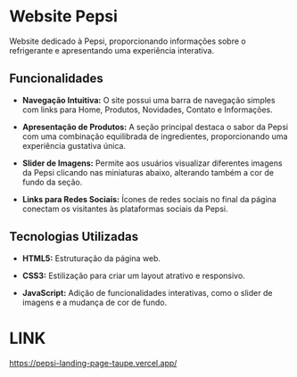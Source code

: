 # Website Pepsi

Website dedicado à Pepsi, proporcionando informações sobre o refrigerante e apresentando uma experiência interativa.

## Funcionalidades

- **Navegação Intuitiva:** O site possui uma barra de navegação simples com links para Home, Produtos, Novidades, Contato e Informações.

- **Apresentação de Produtos:** A seção principal destaca o sabor da Pepsi com uma combinação equilibrada de ingredientes, proporcionando uma experiência gustativa única.

- **Slider de Imagens:** Permite aos usuários visualizar diferentes imagens da Pepsi clicando nas miniaturas abaixo, alterando também a cor de fundo da seção.

- **Links para Redes Sociais:** Ícones de redes sociais no final da página conectam os visitantes às plataformas sociais da Pepsi.

## Tecnologias Utilizadas

- **HTML5:** Estruturação da página web.
  
- **CSS3:** Estilização para criar um layout atrativo e responsivo.
  
- **JavaScript:** Adição de funcionalidades interativas, como o slider de imagens e a mudança de cor de fundo.

# LINK
https://pepsi-landing-page-taupe.vercel.app/
